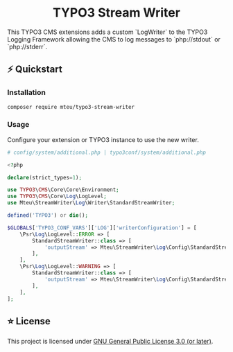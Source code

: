 <div align="center">

# TYPO3 Stream Writer

</div>
This TYPO3 CMS extensions adds a custom `LogWriter` to the TYPO3 Logging Framework allowing the CMS to log messages to
`php://stdout` or `php://stderr`.

## ⚡️ Quickstart

### Installation
```bash
composer require mteu/typo3-stream-writer
```

### Usage
Configure your extension or TYPO3 instance to use the new writer.

```php
# config/system/additional.php | typo3conf/system/additional.php

<?php

declare(strict_types=1);

use TYPO3\CMS\Core\Core\Environment;
use TYPO3\CMS\Core\Log\LogLevel;
use Mteu\StreamWriter\Log\Writer\StandardStreamWriter;

defined('TYPO3') or die();

$GLOBALS['TYPO3_CONF_VARS']['LOG']['writerConfiguration'] = [
    \Psr\Log\LogLevel::ERROR => [
        StandardStreamWriter::class => [
            'outputStream' => Mteu\StreamWriter\Log\Config\StandardStream::Error,
        ],
    ],
    \Psr\Log\LogLevel::WARNING => [
        StandardStreamWriter::class => [
            'outputStream' => Mteu\StreamWriter\Log\Config\StandardStream::Out,
        ],
    ],
];
```
## ⭐ License
This project is licensed under [GNU General Public License 3.0 (or later)](LICENSE).
